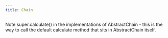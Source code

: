```yaml
---
title: Chain
---
```


Note super.calculate() in the implementations of AbstractChain - this is the way to call the default calculate method that sits in AbstractChain itself.